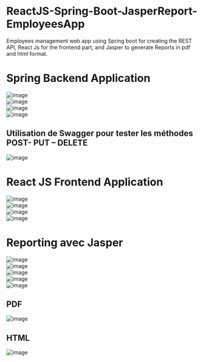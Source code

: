 # ReactJS-Spring-Boot-JasperReport-EmployeesApp
Employees management web app using Spring boot for creating the REST API, React Js for the frontend part, and Jasper to generate Reports in pdf and html format.

# Spring Backend Application
![image](https://user-images.githubusercontent.com/63150702/221210240-7cbb893b-4693-49cd-aeed-52102a93987c.png)
<br>
![image](https://user-images.githubusercontent.com/63150702/221210293-9c788132-aa0a-4df2-bc0a-52cccbe0f326.png)
<br>
![image](https://user-images.githubusercontent.com/63150702/221210336-9ab8057c-0ad1-4326-a4c1-52f0b1582aa9.png)
<br>
![image](https://user-images.githubusercontent.com/63150702/221210365-4c9f6032-31f6-40a7-a807-b222b28b00c7.png)
<br>
## Utilisation de Swagger pour tester les méthodes POST- PUT – DELETE
![image](https://user-images.githubusercontent.com/63150702/221210425-40c6693c-cb98-4dc7-ae57-461ff74cb072.png)
<br>
# React JS Frontend Application
![image](https://user-images.githubusercontent.com/63150702/221210484-eabb0870-9fe2-436c-820a-624326a638e6.png)
<br>
![image](https://user-images.githubusercontent.com/63150702/221210516-bdc331bb-cbb6-44c2-a66c-84401a18fbc2.png)
<br>
![image](https://user-images.githubusercontent.com/63150702/221210548-b0fe6cc1-4a98-459f-843f-a6099820ad7c.png)
<br>
![image](https://user-images.githubusercontent.com/63150702/221210580-5b7ae5b8-ef0d-436f-a43d-85b73b706e2a.png)
<br>
# Reporting avec Jasper
![image](https://user-images.githubusercontent.com/63150702/221210652-0911179a-e77e-41fd-9728-85ad4c34103d.png)
<br>
![image](https://user-images.githubusercontent.com/63150702/221211034-b15cec05-5269-494d-a20e-ce96cc9650c5.png)
<br>
![image](https://user-images.githubusercontent.com/63150702/221211062-a4a71b02-a8f8-4c5b-a0d2-f816808e3e0b.png)
<br>
![image](https://user-images.githubusercontent.com/63150702/221211083-31aed288-0454-4ec8-8745-c5708320ab2d.png)
<br>
![image](https://user-images.githubusercontent.com/63150702/221211277-46043fc0-4947-4e92-a9c7-4fda4e167f55.png)
<br>
## PDF
![image](https://user-images.githubusercontent.com/63150702/221211349-615e1d91-59aa-485b-a4b3-205653428f48.png)
<br>
## HTML
![image](https://user-images.githubusercontent.com/63150702/221211425-a7ad2f3c-3d81-460b-b39f-bc222a98de6c.png)
